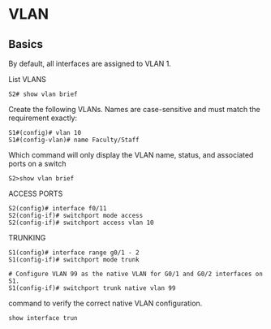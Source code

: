 # VLAN

## Basics

By default, all interfaces are assigned to VLAN 1.

List VLANS
```
S2# show vlan brief
```


Create the following VLANs. Names are case-sensitive and must match the requirement exactly:
```
S1#(config)# vlan 10
S1#(config-vlan)# name Faculty/Staff
```

Which command will only display the VLAN name, status, and associated ports on a switch
```
S2>show vlan brief
```

ACCESS PORTS
```
S2(config)# interface f0/11
S2(config-if)# switchport mode access
S2(config-if)# switchport access vlan 10
```

TRUNKING
```
S1(config)# interface range g0/1 - 2
S1(config-if)# switchport mode trunk

# Configure VLAN 99 as the native VLAN for G0/1 and G0/2 interfaces on S1.
S1(config-if)# switchport trunk native vlan 99
```

command to verify the correct native VLAN configuration.
```
show interface trun
```














